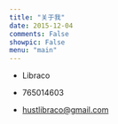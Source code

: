 ```yaml
---
title: "关于我"
date: 2015-12-04
comments: False
showpic: False
menu: "main"
---
```

+ Libraco

+ 765014603

+ hustlibraco@gmail.com
